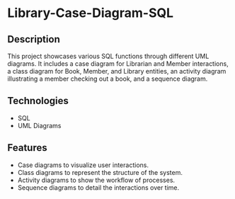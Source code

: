 # Library-Case-Diagram-SQL

## Description
This project showcases various SQL functions through different UML diagrams. It includes a case diagram for Librarian and Member interactions, a class diagram for Book, Member, and Library entities, an activity diagram illustrating a member checking out a book, and a sequence diagram.

## Technologies
- SQL
- UML Diagrams

## Features
- Case diagrams to visualize user interactions.
- Class diagrams to represent the structure of the system.
- Activity diagrams to show the workflow of processes.
- Sequence diagrams to detail the interactions over time.
